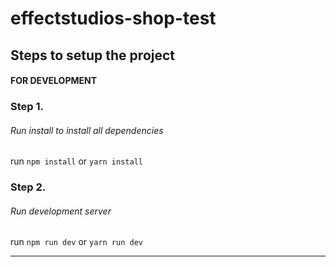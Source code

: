 # effectstudios-shop-test
## Steps to setup the project

#### FOR DEVELOPMENT

### Step 1.

###### Run install to install all dependencies

run `npm install` or `yarn install`

### Step 2.

###### Run development server

run `npm run dev` or `yarn run dev`

---
